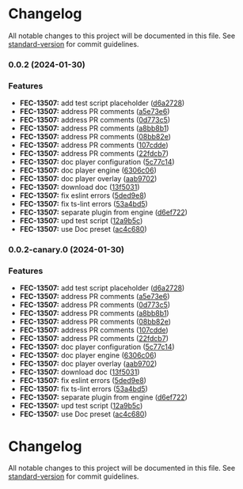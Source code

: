# Changelog

All notable changes to this project will be documented in this file. See [standard-version](https://github.com/conventional-changelog/standard-version) for commit guidelines.

### 0.0.2 (2024-01-30)


### Features

* **FEC-13507:** add test script placeholder ([d6a2728](https://github.com/kaltura/playkit-js-document-player/commit/d6a2728dbca9a29babd3b247670d981653b11ae3))
* **FEC-13507:** address PR comments ([a5e73e6](https://github.com/kaltura/playkit-js-document-player/commit/a5e73e6f5b7d2b5684416756c95a4883e172505c))
* **FEC-13507:** address PR comments ([0d773c5](https://github.com/kaltura/playkit-js-document-player/commit/0d773c5eefca0842231ea9cea34faefece16e302))
* **FEC-13507:** address PR comments ([a8bb8b1](https://github.com/kaltura/playkit-js-document-player/commit/a8bb8b1acd56a99260d89e76e710d74b93f20cc7))
* **FEC-13507:** address PR comments ([08bb82e](https://github.com/kaltura/playkit-js-document-player/commit/08bb82ed93480812a79be86bdd8d03b62eacf4f6))
* **FEC-13507:** address PR comments ([107cdde](https://github.com/kaltura/playkit-js-document-player/commit/107cdde16300d4a95a4c2d1a1ddfe5a29474e2b3))
* **FEC-13507:** address PR comments ([22fdcb7](https://github.com/kaltura/playkit-js-document-player/commit/22fdcb79998a3727968dd6c8d28c55bf50a3f7e4))
* **FEC-13507:** doc player configuration ([5c77c14](https://github.com/kaltura/playkit-js-document-player/commit/5c77c14fc10a23d18ba7dec26f475caa4aa71257))
* **FEC-13507:** doc player engine ([6306c06](https://github.com/kaltura/playkit-js-document-player/commit/6306c06c3e8069ad0e60a552160e613095e26de6))
* **FEC-13507:** doc player overlay ([aab9702](https://github.com/kaltura/playkit-js-document-player/commit/aab97027838cd499879d13d69617dcaa4dd2080e))
* **FEC-13507:** download doc ([13f5031](https://github.com/kaltura/playkit-js-document-player/commit/13f503159d9d5199aa9583abc7b512f1d7ec09e2))
* **FEC-13507:** fix eslint errors ([5ded9e8](https://github.com/kaltura/playkit-js-document-player/commit/5ded9e849d905ef52b3212eab26a99d9c476bb7a))
* **FEC-13507:** fix ts-lint errors ([53a4bd5](https://github.com/kaltura/playkit-js-document-player/commit/53a4bd54ad47ebf27b81f950e3e09349e3339f37))
* **FEC-13507:** separate plugin from engine ([d6ef722](https://github.com/kaltura/playkit-js-document-player/commit/d6ef72275602cbb9d55872e9aaaac76a9656f2e2))
* **FEC-13507:** upd test script ([12a9b5c](https://github.com/kaltura/playkit-js-document-player/commit/12a9b5cb7e40db3ca78c5b2d49e0a22f663bb7ab))
* **FEC-13507:** use Doc preset ([ac4c680](https://github.com/kaltura/playkit-js-document-player/commit/ac4c6803e32ec941dbce57e316f186f355bdbca2))

### 0.0.2-canary.0 (2024-01-30)


### Features

* **FEC-13507:** add test script placeholder ([d6a2728](https://github.com/kaltura/playkit-js-document-player/commit/d6a2728dbca9a29babd3b247670d981653b11ae3))
* **FEC-13507:** address PR comments ([a5e73e6](https://github.com/kaltura/playkit-js-document-player/commit/a5e73e6f5b7d2b5684416756c95a4883e172505c))
* **FEC-13507:** address PR comments ([0d773c5](https://github.com/kaltura/playkit-js-document-player/commit/0d773c5eefca0842231ea9cea34faefece16e302))
* **FEC-13507:** address PR comments ([a8bb8b1](https://github.com/kaltura/playkit-js-document-player/commit/a8bb8b1acd56a99260d89e76e710d74b93f20cc7))
* **FEC-13507:** address PR comments ([08bb82e](https://github.com/kaltura/playkit-js-document-player/commit/08bb82ed93480812a79be86bdd8d03b62eacf4f6))
* **FEC-13507:** address PR comments ([107cdde](https://github.com/kaltura/playkit-js-document-player/commit/107cdde16300d4a95a4c2d1a1ddfe5a29474e2b3))
* **FEC-13507:** address PR comments ([22fdcb7](https://github.com/kaltura/playkit-js-document-player/commit/22fdcb79998a3727968dd6c8d28c55bf50a3f7e4))
* **FEC-13507:** doc player configuration ([5c77c14](https://github.com/kaltura/playkit-js-document-player/commit/5c77c14fc10a23d18ba7dec26f475caa4aa71257))
* **FEC-13507:** doc player engine ([6306c06](https://github.com/kaltura/playkit-js-document-player/commit/6306c06c3e8069ad0e60a552160e613095e26de6))
* **FEC-13507:** doc player overlay ([aab9702](https://github.com/kaltura/playkit-js-document-player/commit/aab97027838cd499879d13d69617dcaa4dd2080e))
* **FEC-13507:** download doc ([13f5031](https://github.com/kaltura/playkit-js-document-player/commit/13f503159d9d5199aa9583abc7b512f1d7ec09e2))
* **FEC-13507:** fix eslint errors ([5ded9e8](https://github.com/kaltura/playkit-js-document-player/commit/5ded9e849d905ef52b3212eab26a99d9c476bb7a))
* **FEC-13507:** fix ts-lint errors ([53a4bd5](https://github.com/kaltura/playkit-js-document-player/commit/53a4bd54ad47ebf27b81f950e3e09349e3339f37))
* **FEC-13507:** separate plugin from engine ([d6ef722](https://github.com/kaltura/playkit-js-document-player/commit/d6ef72275602cbb9d55872e9aaaac76a9656f2e2))
* **FEC-13507:** upd test script ([12a9b5c](https://github.com/kaltura/playkit-js-document-player/commit/12a9b5cb7e40db3ca78c5b2d49e0a22f663bb7ab))
* **FEC-13507:** use Doc preset ([ac4c680](https://github.com/kaltura/playkit-js-document-player/commit/ac4c6803e32ec941dbce57e316f186f355bdbca2))

# Changelog

All notable changes to this project will be documented in this file. See [standard-version](https://github.com/conventional-changelog/standard-version) for commit guidelines.